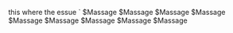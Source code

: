  this where the essue
`
$Massage
$Massage
$Massage
$Massage
$Massage
$Massage
$Massage
$Massage
$Massage
